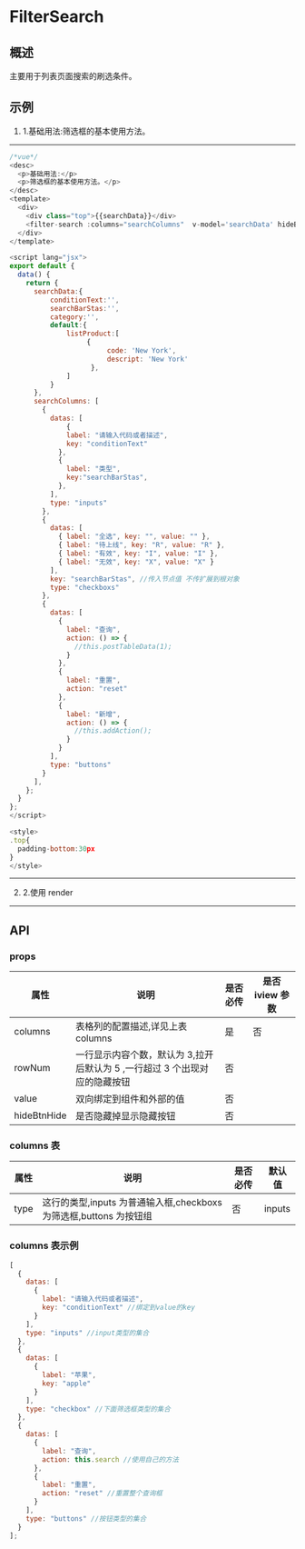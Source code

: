 # FilterSearch

## 概述

主要用于列表页面搜索的刷选条件。

## 示例

1. 1.基础用法:筛选框的基本使用方法。

---

```javascript
/*vue*/
<desc>
  <p>基础用法:</p>
  <p>筛选框的基本使用方法。</p>
</desc>
<template>
  <div>
    <div class="top">{{searchData}}</div>
    <filter-search :columns="searchColumns"  v-model='searchData' hideBtnHide="true"></filter-search>
  </div>
</template>

<script lang="jsx">
export default {
  data() {
    return {
      searchData:{
          conditionText:'',
          searchBarStas:'',
          category:'',
          default:{
              listProduct:[
                   {
                        code: 'New York',
                        descript: 'New York'
                    },
              ]
          }
      },
      searchColumns: [
        {
          datas: [
              {
              label: "请输入代码或者描述",
              key: "conditionText"
            },
            {
              label: "类型",
              key:"searchBarStas",
            },
          ],
          type: "inputs"
        },
        {
          datas: [
            { label: "全选", key: "", value: "" },
            { label: "待上线", key: "R", value: "R" },
            { label: "有效", key: "I", value: "I" },
            { label: "无效", key: "X", value: "X" }
          ],
          key: "searchBarStas", //传入节点值 不传扩展到根对象
          type: "checkboxs"
        },
        {
          datas: [
            {
              label: "查询",
              action: () => {
                //this.postTableData(1);
              }
            },
            {
              label: "重置",
              action: "reset"
            },
            {
              label: "新增",
              action: () => {
                //this.addAction();
              }
            }
          ],
          type: "buttons"
        }
      ],
    };
  }
};
</script>

<style>
.top{
  padding-bottom:30px
}
</style>
```

---

2. 2.使用 render

---

## API

### props

| 属性        | 说明                                                                       | 是否必传 | 是否 iview 参数 |
| ----------- | -------------------------------------------------------------------------- | -------- | --------------- |
| columns     | 表格列的配置描述,详见上表 columns                                          | 是       | 否              |
| rowNum      | 一行显示内容个数，默认为 3,拉开后默认为 5 ,一行超过 3 个出现对应的隐藏按钮 | 否       |
| value       | 双向绑定到组件和外部的值                                                   | 否       |
| hideBtnHide | 是否隐藏掉显示隐藏按钮                                                     | 否       |

### columns 表

| 属性 | 说明                                                               | 是否必传 | 默认值 |
| ---- | ------------------------------------------------------------------ | -------- | ------ |
| type | 这行的类型,inputs 为普通输入框,checkboxs 为筛选框,buttons 为按钮组 | 否       | inputs |

### columns 表示例

```javascript
[
  {
    datas: [
      {
        label: "请输入代码或者描述",
        key: "conditionText" //绑定到value的key
      }
    ],
    type: "inputs" //input类型的集合
  },
  {
    datas: [
      {
        label: "苹果",
        key: "apple"
      }
    ],
    type: "checkbox" //下面筛选框类型的集合
  },
  {
    datas: [
      {
        label: "查询",
        action: this.search //使用自己的方法
      },
      {
        label: "重置",
        action: "reset" //重置整个查询框
      }
    ],
    type: "buttons" //按钮类型的集合
  }
];
```

